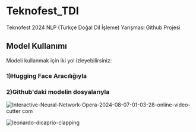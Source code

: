 # Teknofest_TDI
Teknofest 2024 NLP (Türkçe Doğal Dil İşleme) Yarışması Github Projesi


## Model Kullanımı
Modeli kullanmak için iki yol izleyebilirsiniz:

### 1)Hugging Face Aracılığıyla



### 2)Github'daki modelin dosyalarıyla




![Interactive-Neural-Network-Opera-2024-08-07-01-03-28-_online-video-cutter com_](https://github.com/user-attachments/assets/cf4772c9-90a8-4251-8106-092f19cf472f)



![leonardo-dicaprio-clapping](https://github.com/user-attachments/assets/c0174161-e2ef-4c5a-b93b-492087f19faf)


